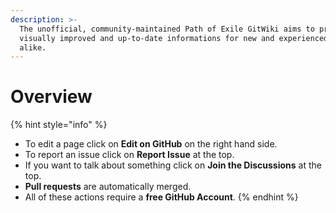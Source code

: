 ```yaml
---
description: >-
  The unofficial, community-maintained Path of Exile GitWiki aims to provide
  visually improved and up-to-date informations for new and experienced players
  alike.
---
```


# Overview

{% hint style="info" %}
* To edit a page click on **Edit on GitHub** on the right hand side.
* To report an issue click on **Report Issue** at the top.
* If you want to talk about something click on **Join the Discussions** at the top.
* **Pull requests** are automatically merged.
* All of these actions require a **free GitHub Account**.
{% endhint %}



